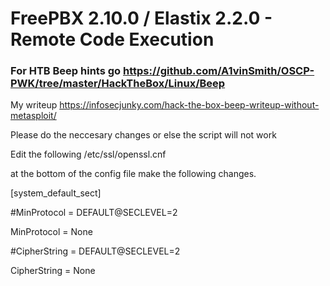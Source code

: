 # FreePBX 2.10.0 / Elastix 2.2.0 - Remote Code Execution
### For HTB Beep hints go https://github.com/A1vinSmith/OSCP-PWK/tree/master/HackTheBox/Linux/Beep

My writeup 
https://infosecjunky.com/hack-the-box-beep-writeup-without-metasploit/

Please do the neccesary changes or else the script will not work

Edit the following /etc/ssl/openssl.cnf

at the bottom of the config file make the following changes.

[system_default_sect]

#MinProtocol = DEFAULT@SECLEVEL=2

MinProtocol = None

#CipherString = DEFAULT@SECLEVEL=2

CipherString = None
